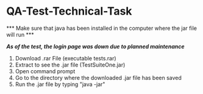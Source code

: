 # QA-Test-Technical-Task
*** Make sure that java has been installed in the computer where the jar file will run ***

***As of the test, the login page was down due to planned maintenance***

1. Download .rar File (executable tests.rar)
2. Extract to see the .jar file (TestSuiteOne.jar)
3. Open command prompt
4. Go to the directory where the downloaded .jar file has been saved
5. Run the .jar file by typing "java -jar"


